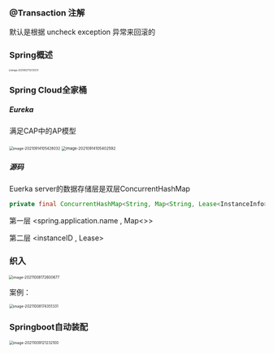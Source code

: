 ### @Transaction 注解

默认是根据 uncheck exception 异常来回滚的



### Spring概述

<img src="/Users/yangli/Library/Application Support/typora-user-images/image-20210927112720721.png" alt="image-20210927112720721" style="zoom:30%;margin-left:-3px" />





### Spring Cloud全家桶

##### Eureka

满足CAP中的AP模型

<img src="/Users/yangli/Library/Application Support/typora-user-images/image-20210914105428032.png" alt="image-20210914105428032" style="zoom:50%;margin-left:-1px" />



<img src="/Users/yangli/Library/Application Support/typora-user-images/image-20210914105402592.png" alt="image-20210914105402592" style="zoom:53%;margin-left:-2px" />

##### 源码

Euerka server的数据存储层是双层ConcurrentHashMap

```java
private final ConcurrentHashMap<String, Map<String, Lease<InstanceInfo>>> registry= new ConcurrentHashMap<String, Map<String, Lease<InstanceInfo>>>();
```

第一层 <spring.application.name , Map<>>

第二层 <instanceID , Lease<InstanceInfo>> 



### 织入

<img src="/Users/yangli/Library/Application Support/typora-user-images/image-20211008172600677.png" alt="image-20211008172600677" style="zoom:50%;margin-left:-2px" />

案例：

<img src="/Users/yangli/Library/Application Support/typora-user-images/image-20211008174351331.png" alt="image-20211008174351331" style="zoom:50%;margin-left:-1px" />





### Springboot自动装配

<img src="/Users/yangli/Library/Application Support/typora-user-images/image-20211009121232100.png" alt="image-20211009121232100" style="zoom:50%;margin-left:-1px" />

